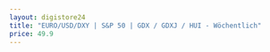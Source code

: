 ```yaml
---
layout: digistore24
title: "EURO/USD/DXY | S&P 50 | GDX / GDXJ / HUI - Wöchentlich"
price: 49.9
---
```

